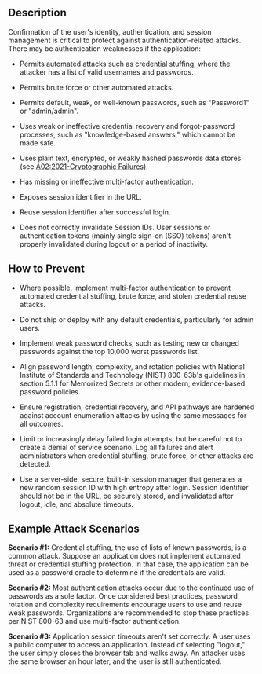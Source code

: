 ## Description

Confirmation of the user's identity, authentication, and session management is critical to protect against authentication-related attacks. There may be authentication weaknesses if the application:

- Permits automated attacks such as credential stuffing, where the attacker has a list of valid usernames and passwords.
    
- Permits brute force or other automated attacks.
    
- Permits default, weak, or well-known passwords, such as "Password1" or "admin/admin".
    
- Uses weak or ineffective credential recovery and forgot-password processes, such as "knowledge-based answers," which cannot be made safe.
    
- Uses plain text, encrypted, or weakly hashed passwords data stores (see [A02:2021-Cryptographic Failures](https://owasp.org/Top10/A02_2021-Cryptographic_Failures/)).
    
- Has missing or ineffective multi-factor authentication.
    
- Exposes session identifier in the URL.
    
- Reuse session identifier after successful login.
    
- Does not correctly invalidate Session IDs. User sessions or authentication tokens (mainly single sign-on (SSO) tokens) aren't properly invalidated during logout or a period of inactivity.
    

## How to Prevent

- Where possible, implement multi-factor authentication to prevent automated credential stuffing, brute force, and stolen credential reuse attacks.
    
- Do not ship or deploy with any default credentials, particularly for admin users.
    
- Implement weak password checks, such as testing new or changed passwords against the top 10,000 worst passwords list.
    
- Align password length, complexity, and rotation policies with National Institute of Standards and Technology (NIST) 800-63b's guidelines in section 5.1.1 for Memorized Secrets or other modern, evidence-based password policies.
    
- Ensure registration, credential recovery, and API pathways are hardened against account enumeration attacks by using the same messages for all outcomes.
    
- Limit or increasingly delay failed login attempts, but be careful not to create a denial of service scenario. Log all failures and alert administrators when credential stuffing, brute force, or other attacks are detected.
    
- Use a server-side, secure, built-in session manager that generates a new random session ID with high entropy after login. Session identifier should not be in the URL, be securely stored, and invalidated after logout, idle, and absolute timeouts.
    

## Example Attack Scenarios

**Scenario #1:** Credential stuffing, the use of lists of known passwords, is a common attack. Suppose an application does not implement automated threat or credential stuffing protection. In that case, the application can be used as a password oracle to determine if the credentials are valid.

**Scenario #2:** Most authentication attacks occur due to the continued use of passwords as a sole factor. Once considered best practices, password rotation and complexity requirements encourage users to use and reuse weak passwords. Organizations are recommended to stop these practices per NIST 800-63 and use multi-factor authentication.

**Scenario #3:** Application session timeouts aren't set correctly. A user uses a public computer to access an application. Instead of selecting "logout," the user simply closes the browser tab and walks away. An attacker uses the same browser an hour later, and the user is still authenticated.
